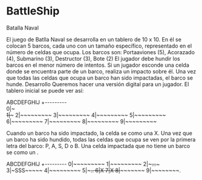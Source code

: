 # BattleShip
Batalla Naval

El juego de Batlla Naval se desarrolla en un tablero de 10 x 10. En él se colocan 5 barcos, cada uno con un tamaño específico, representado en el número de celdas que ocupa. Los barcos son: Portaaviones (5), Acorazado (4), Submarino (3), Destructor (3), Bote (2) El jugador debe hundir los barcos en el menor número de intentos. Si un jugador esconde una celda donde se encuentra parte de un barco, realiza un impacto sobre él. Una vez que todas las celdas que ocupa un barco han sido impactadas, el barco se hunde.
Desarrollo
Queremos hacer una versión digital para un jugador. El tablero inicial se puede ver así:

  ABCDEFGHIJ
 +---------<br>
0|~~~~~~~~~<br>
1|~~~~~~~~~
2|~~~~~~~~~
3|~~~~~~~~~
4|~~~~~~~~~
5|~~~~~~~~~
6|~~~~~~~~~
7|~~~~~~~~~
8|~~~~~~~~~
9|~~~~~~~~~

Cuando un barco ha sido impactado, la celda se como una X. Una vez que un barco ha sido hundido, todas las celdas que ocupa se ven por la primera letra del barco: P, A, S, D o B. Una celda impactada que no tiene un barco se como un .

  ABCDEFGHIJ
 +---------
0|~~~~~~~~~
1|~~~~~~~~~
2|~~~...~~~
3|~SSS~~~~~
4|~~~~~~~~~
5|~~~~~..~~
6|~~~~X~~~~
7|~~~~X~~~~
8|~~~~~~~~~
9|~~~~~~~~.
